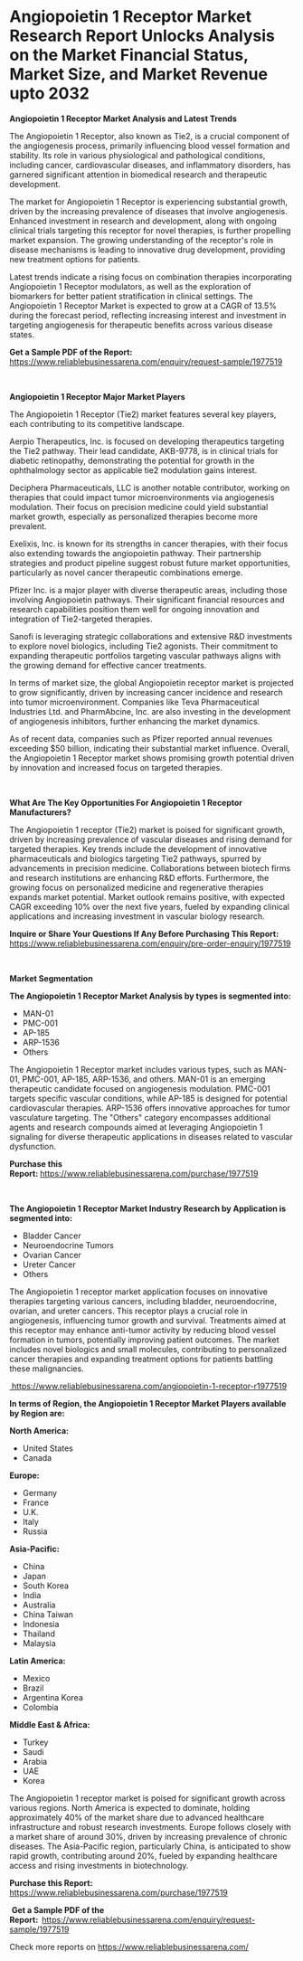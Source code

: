 <p><h1>Angiopoietin 1 Receptor Market Research Report Unlocks Analysis on the Market Financial Status, Market Size, and Market Revenue upto 2032</h1></p><p><strong>Angiopoietin 1 Receptor Market Analysis and Latest Trends</strong></p>
<p><p>The Angiopoietin 1 Receptor, also known as Tie2, is a crucial component of the angiogenesis process, primarily influencing blood vessel formation and stability. Its role in various physiological and pathological conditions, including cancer, cardiovascular diseases, and inflammatory disorders, has garnered significant attention in biomedical research and therapeutic development.</p><p>The market for Angiopoietin 1 Receptor is experiencing substantial growth, driven by the increasing prevalence of diseases that involve angiogenesis. Enhanced investment in research and development, along with ongoing clinical trials targeting this receptor for novel therapies, is further propelling market expansion. The growing understanding of the receptor's role in disease mechanisms is leading to innovative drug development, providing new treatment options for patients.</p><p>Latest trends indicate a rising focus on combination therapies incorporating Angiopoietin 1 Receptor modulators, as well as the exploration of biomarkers for better patient stratification in clinical settings. The Angiopoietin 1 Receptor Market is expected to grow at a CAGR of 13.5% during the forecast period, reflecting increasing interest and investment in targeting angiogenesis for therapeutic benefits across various disease states.</p></p>
<p><strong>Get a Sample PDF of the Report:&nbsp;</strong> <a href="https://www.reliablebusinessarena.com/enquiry/request-sample/1977519?utm_campaign=2637&utm_medium=2&utm_source=Github&utm_content=ia&utm_term=08032025&utm_id=angiopoietin-1-receptor">https://www.reliablebusinessarena.com/enquiry/request-sample/1977519</a></p>
<p>&nbsp;</p>
<p><strong>Angiopoietin 1 Receptor Major Market Players</strong></p>
<p><p>The Angiopoietin 1 Receptor (Tie2) market features several key players, each contributing to its competitive landscape. </p><p>Aerpio Therapeutics, Inc. is focused on developing therapeutics targeting the Tie2 pathway. Their lead candidate, AKB-9778, is in clinical trials for diabetic retinopathy, demonstrating the potential for growth in the ophthalmology sector as applicable tie2 modulation gains interest.</p><p>Deciphera Pharmaceuticals, LLC is another notable contributor, working on therapies that could impact tumor microenvironments via angiogenesis modulation. Their focus on precision medicine could yield substantial market growth, especially as personalized therapies become more prevalent.</p><p>Exelixis, Inc. is known for its strengths in cancer therapies, with their focus also extending towards the angiopoietin pathway. Their partnership strategies and product pipeline suggest robust future market opportunities, particularly as novel cancer therapeutic combinations emerge.</p><p>Pfizer Inc. is a major player with diverse therapeutic areas, including those involving Angiopoietin pathways. Their significant financial resources and research capabilities position them well for ongoing innovation and integration of Tie2-targeted therapies.</p><p>Sanofi is leveraging strategic collaborations and extensive R&D investments to explore novel biologics, including Tie2 agonists. Their commitment to expanding therapeutic portfolios targeting vascular pathways aligns with the growing demand for effective cancer treatments.</p><p>In terms of market size, the global Angiopoietin receptor market is projected to grow significantly, driven by increasing cancer incidence and research into tumor microenvironment. Companies like Teva Pharmaceutical Industries Ltd. and PharmAbcine, Inc. are also investing in the development of angiogenesis inhibitors, further enhancing the market dynamics.</p><p>As of recent data, companies such as Pfizer reported annual revenues exceeding $50 billion, indicating their substantial market influence. Overall, the Angiopoietin 1 Receptor market shows promising growth potential driven by innovation and increased focus on targeted therapies.</p></p>
<p>&nbsp;</p>
<p><strong>What Are The Key Opportunities For Angiopoietin 1 Receptor Manufacturers?</strong></p>
<p><p>The Angiopoietin 1 receptor (Tie2) market is poised for significant growth, driven by increasing prevalence of vascular diseases and rising demand for targeted therapies. Key trends include the development of innovative pharmaceuticals and biologics targeting Tie2 pathways, spurred by advancements in precision medicine. Collaborations between biotech firms and research institutions are enhancing R&D efforts. Furthermore, the growing focus on personalized medicine and regenerative therapies expands market potential. Market outlook remains positive, with expected CAGR exceeding 10% over the next five years, fueled by expanding clinical applications and increasing investment in vascular biology research.</p></p>
<p><strong>Inquire or Share Your Questions If Any Before Purchasing This Report:</strong> <a href="https://www.reliablebusinessarena.com/enquiry/pre-order-enquiry/1977519?utm_campaign=2637&utm_medium=2&utm_source=Github&utm_content=ia&utm_term=08032025&utm_id=angiopoietin-1-receptor">https://www.reliablebusinessarena.com/enquiry/pre-order-enquiry/1977519</a></p>
<p>&nbsp;</p>
<p><strong>Market Segmentation</strong></p>
<p><strong>The Angiopoietin 1 Receptor Market Analysis by types is segmented into:</strong></p>
<p><ul><li>MAN-01</li><li>PMC-001</li><li>AP-185</li><li>ARP-1536</li><li>Others</li></ul></p>
<p><p>The Angiopoietin 1 Receptor market includes various types, such as MAN-01, PMC-001, AP-185, ARP-1536, and others. MAN-01 is an emerging therapeutic candidate focused on angiogenesis modulation. PMC-001 targets specific vascular conditions, while AP-185 is designed for potential cardiovascular therapies. ARP-1536 offers innovative approaches for tumor vasculature targeting. The "Others" category encompasses additional agents and research compounds aimed at leveraging Angiopoietin 1 signaling for diverse therapeutic applications in diseases related to vascular dysfunction.</p></p>
<p><strong>Purchase this Report:&nbsp;</strong><a href="https://www.reliablebusinessarena.com/purchase/1977519?utm_campaign=2637&utm_medium=2&utm_source=Github&utm_content=ia&utm_term=08032025&utm_id=angiopoietin-1-receptor">https://www.reliablebusinessarena.com/purchase/1977519</a></p>
<p>&nbsp;</p>
<p><strong>The Angiopoietin 1 Receptor Market Industry Research by Application is segmented into:</strong></p>
<p><ul><li>Bladder Cancer</li><li>Neuroendocrine Tumors</li><li>Ovarian Cancer</li><li>Ureter Cancer</li><li>Others</li></ul></p>
<p><p>The Angiopoietin 1 receptor market application focuses on innovative therapies targeting various cancers, including bladder, neuroendocrine, ovarian, and ureter cancers. This receptor plays a crucial role in angiogenesis, influencing tumor growth and survival. Treatments aimed at this receptor may enhance anti-tumor activity by reducing blood vessel formation in tumors, potentially improving patient outcomes. The market includes novel biologics and small molecules, contributing to personalized cancer therapies and expanding treatment options for patients battling these malignancies.</p></p>
<p><a href="https://www.reliablebusinessarena.com/angiopoietin-1-receptor-r1977519?utm_campaign=2637&utm_medium=2&utm_source=Github&utm_content=ia&utm_term=08032025&utm_id=angiopoietin-1-receptor">&nbsp;https://www.reliablebusinessarena.com/angiopoietin-1-receptor-r1977519</a></p>
<p><strong>In terms of Region, the Angiopoietin 1 Receptor Market Players available by Region are:</strong></p>
<p>
    <p> <strong> North America: </strong>
        <ul>
            <li>United States</li>
            <li>Canada</li>
        </ul>
        </p> 
    <p> <strong> Europe: </strong>
        <ul>
            <li>Germany</li>
            <li>France</li>
            <li>U.K.</li>
            <li>Italy</li>
            <li>Russia</li>
        </ul>
        </p> 
    <p> <strong> Asia-Pacific: </strong>
        <ul>
            <li>China</li>
            <li>Japan</li>
            <li>South Korea</li>
            <li>India</li>
            <li>Australia</li>
            <li>China Taiwan</li>
            <li>Indonesia</li>
            <li>Thailand</li>
            <li>Malaysia</li>
        </ul>
        </p> 
    <p> <strong> Latin America: </strong>
        <ul>
            <li>Mexico</li>
            <li>Brazil</li>
            <li>Argentina Korea</li>
            <li>Colombia</li>
        </ul>
        </p> 
    <p> <strong> Middle East & Africa: </strong>
        <ul>
            <li>Turkey</li>
            <li>Saudi</li>
            <li>Arabia</li>
            <li>UAE</li>
            <li>Korea</li>
        </ul>
    </p>
    </p>
<p><p>The Angiopoietin 1 receptor market is poised for significant growth across various regions. North America is expected to dominate, holding approximately 40% of the market share due to advanced healthcare infrastructure and robust research investments. Europe follows closely with a market share of around 30%, driven by increasing prevalence of chronic diseases. The Asia-Pacific region, particularly China, is anticipated to show rapid growth, contributing around 20%, fueled by expanding healthcare access and rising investments in biotechnology.</p></p>
<p><strong>Purchase this Report: </strong><a href="https://www.reliablebusinessarena.com/purchase/1977519?utm_campaign=2637&utm_medium=2&utm_source=Github&utm_content=ia&utm_term=08032025&utm_id=angiopoietin-1-receptor">https://www.reliablebusinessarena.com/purchase/1977519</a></p>
<p>&nbsp;<strong>Get a Sample PDF of the Report:&nbsp;&nbsp;</strong><a href="https://www.reliablebusinessarena.com/enquiry/request-sample/1977519?utm_campaign=2637&utm_medium=2&utm_source=Github&utm_content=ia&utm_term=08032025&utm_id=angiopoietin-1-receptor">https://www.reliablebusinessarena.com/enquiry/request-sample/1977519</a></p>
<p><strong></strong></p>
<p>Check more reports on <a href="https://www.reliablebusinessarena.com/?utm_campaign=2637&utm_medium=2&utm_source=Github&utm_content=ia&utm_term=08032025&utm_id=angiopoietin-1-receptor">https://www.reliablebusinessarena.com/</a></p>